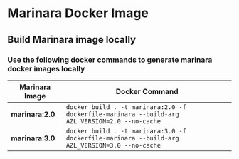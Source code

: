 # Marinara Docker Image

## Build Marinara image locally
### Use the following docker commands to generate **marinara** docker images locally

|Marinara Image|Docker Command|
|-|-|
| **marinara:2.0** | `docker build . -t marinara:2.0 -f dockerfile-marinara --build-arg AZL_VERSION=2.0 --no-cache` |
| **marinara:3.0** | `docker build . -t marinara:3.0 -f dockerfile-marinara --build-arg AZL_VERSION=3.0 --no-cache` |